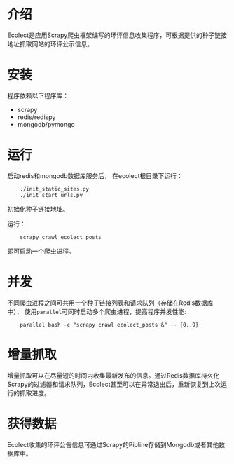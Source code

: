 介绍
=======

Ecolect是应用Scrapy爬虫框架编写的环评信息收集程序，可根据提供的种子链接地址抓取网站的环评公示信息。


安装
==============

程序依赖以下程序库：
* scrapy
* redis/redispy
* mongodb/pymongo

运行
==============

启动redis和mongodb数据库服务后，
在ecolect根目录下运行：
```
    ./init_static_sites.py
    ./init_start_urls.py
```
初始化种子链接地址。

运行：
```
    scrapy crawl ecolect_posts
```
即可启动一个爬虫进程。

并发
==============

不同爬虫进程之间可共用一个种子链接列表和请求队列（存储在Redis数据库中），
使用`parallel`可同时启动多个爬虫进程，提高程序并发性能:
```
    parallel bash -c "scrapy crawl ecolect_posts &" -- {0..9}
```

增量抓取
==============

增量抓取可以在尽量短的时间内收集最新发布的信息。通过Redis数据库持久化Scrapy的过滤器和请求队列，Ecolect甚至可以在异常退出后，重新恢复到上次运行的抓取进度。

获得数据
==============

Ecolect收集的环评公告信息可通过Scrapy的Pipline存储到Mongodb或者其他数据库中。
